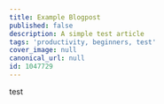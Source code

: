 ```yaml
---
title: Example Blogpost
published: false
description: A simple test article
tags: 'productivity, beginners, test'
cover_image: null
canonical_url: null
id: 1047729
---
```



test
